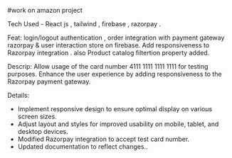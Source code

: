 #work on amazon project

Tech Used - React js , tailwind , firebase , razorpay .

Feat:  login/logout authentication , order integration with payment gateway razorpay & user interaction store on firebase. Add responsiveness to Razorpay integration .
also Product catalog filtertion property added.

Descrip:
Allow usage of the card number 4111 1111 1111 1111 for testing purposes.
Enhance the user experience by adding responsiveness to the Razorpay payment gateway.

Details:
- Implement responsive design to ensure optimal display on various screen sizes.
- Adjust layout and styles for improved usability on mobile, tablet, and desktop devices.
- Modified Razorpay integration to accept test card number.
- Updated documentation to reflect changes..
